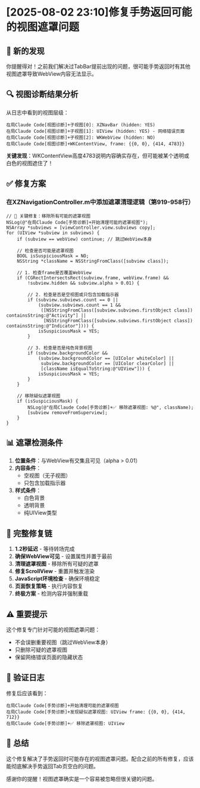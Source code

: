 # [2025-08-02 23:10]修复手势返回可能的视图遮罩问题

## 🎯 新的发现

你提醒得对！之前我们解决过TabBar提前出现的问题，很可能手势返回时有其他视图遮罩导致WebView内容无法显示。

## 🔍 视图诊断结果分析

从日志中看到的视图层级：
```
在局Claude Code[视图诊断]+子视图[0]: XZNavBar (hidden: YES)
在局Claude Code[视图诊断]+子视图[1]: UIView (hidden: YES) - 网络错误页面
在局Claude Code[视图诊断]+子视图[2]: WKWebView (hidden: NO)
在局Claude Code[视图诊断]+WKContentView, frame: {{0, 0}, {414, 4783}}
```

**关键发现**：WKContentView高度4783说明内容确实存在，但可能被某个透明或白色的视图遮住了！

## ✅ 修复方案

### 在XZNavigationController.m中添加遮罩清理逻辑（第919-958行）

```objc
// 🔧 关键修复：移除所有可能的遮罩视图
NSLog(@"在局Claude Code[手势诊断]+开始清理可能的遮罩视图");
NSArray *subviews = [viewController.view.subviews copy];
for (UIView *subview in subviews) {
    if (subview == webView) continue; // 跳过WebView本身
    
    // 检查是否可能是遮罩视图
    BOOL isSuspiciousMask = NO;
    NSString *className = NSStringFromClass([subview class]);
    
    // 1. 检查frame是否覆盖WebView
    if (CGRectIntersectsRect(subview.frame, webView.frame) && 
        !subview.hidden && subview.alpha > 0.01) {
        
        // 2. 检查是否是空视图或只包含加载指示器
        if (subview.subviews.count == 0 ||
            (subview.subviews.count == 1 && 
             ([NSStringFromClass([subview.subviews.firstObject class]) containsString:@"Activity"] ||
              [NSStringFromClass([subview.subviews.firstObject class]) containsString:@"Indicator"]))) {
            isSuspiciousMask = YES;
        }
        
        // 3. 检查是否是纯色背景视图
        if (subview.backgroundColor && 
            (subview.backgroundColor == [UIColor whiteColor] ||
             subview.backgroundColor == [UIColor clearColor] ||
             [className isEqualToString:@"UIView"])) {
            isSuspiciousMask = YES;
        }
    }
    
    // 移除疑似遮罩视图
    if (isSuspiciousMask) {
        NSLog(@"在局Claude Code[手势诊断]+✅ 移除遮罩视图: %@", className);
        [subview removeFromSuperview];
    }
}
```

## 📊 遮罩检测条件

1. **位置条件**：与WebView有交集且可见（alpha > 0.01）
2. **内容条件**：
   - 空视图（无子视图）
   - 只包含加载指示器
3. **样式条件**：
   - 白色背景
   - 透明背景
   - 纯UIView类型

## 🚀 完整修复链

1. **1.2秒延迟** - 等待转场完成
2. **确保WebView可见** - 设置属性并置于最前
3. **清理遮罩视图** - 移除所有可疑的遮罩
4. **修复ScrollView** - 重置并触发渲染
5. **JavaScript环境检查** - 确保环境稳定
6. **页面恢复策略** - 执行内容恢复
7. **终极方案** - 检测内容并强制重载

## ⚠️ 重要提示

这个修复专门针对可能的视图遮罩问题：
- 不会误删重要视图（跳过WebView本身）
- 只删除可疑的遮罩视图
- 保留网络错误页面的隐藏状态

## 🔬 验证日志

修复后应该看到：
```
在局Claude Code[手势诊断]+开始清理可能的遮罩视图
在局Claude Code[手势诊断]+发现疑似遮罩视图: UIView frame: {{0, 0}, {414, 712}}
在局Claude Code[手势诊断]+✅ 移除遮罩视图: UIView
```

## 📝 总结

这个修复解决了手势返回时可能存在的视图遮罩问题。配合之前的所有修复，应该能彻底解决手势返回Tab页空白的问题。

感谢你的提醒！视图遮罩确实是一个容易被忽略但很关键的问题。